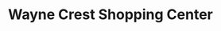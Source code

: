 ---
title: "Wayne Crest Shopping Center"
url: /wayne/wayne-crest-shopping-center/
shop: Einkaufszentrum
---